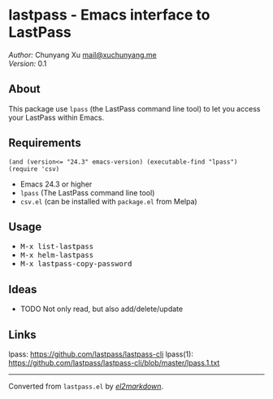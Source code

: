 # lastpass - Emacs interface to LastPass

*Author:* Chunyang Xu <mail@xuchunyang.me><br>
*Version:* 0.1<br>

## About

This package use `lpass` (the LastPass command line tool) to let you access
your LastPass within Emacs.

## Requirements

    (and (version<= "24.3" emacs-version) (executable-find "lpass") (require 'csv)

- Emacs 24.3 or higher
- `lpass` (The LastPass command line tool)
- `csv.el` (can be installed with `package.el` from Melpa)

## Usage

- <kbd>M-x list-lastpass</kbd>
- <kbd>M-x helm-lastpass</kbd>
- <kbd>M-x lastpass-copy-password</kbd>

## Ideas

- TODO Not only read, but also add/delete/update

## Links

lpass:    https://github.com/lastpass/lastpass-cli
lpass(1): https://github.com/lastpass/lastpass-cli/blob/master/lpass.1.txt


---
Converted from `lastpass.el` by [*el2markdown*](https://github.com/Lindydancer/el2markdown).
